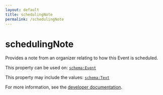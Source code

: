 ```yaml
---
layout: default
title: schedulingNote
permalink: /schedulingNote
---
```


# schedulingNote
Provides a note from an organizer relating to how this Event is scheduled.

This property can be used on: [`schema:Event`](https://schema.org/Event)

This property may include the values: [`schema:Text`](https://schema.org/Text)

For more information, see the [developer documentation](https://developer.openactive.io/data-model/types/).